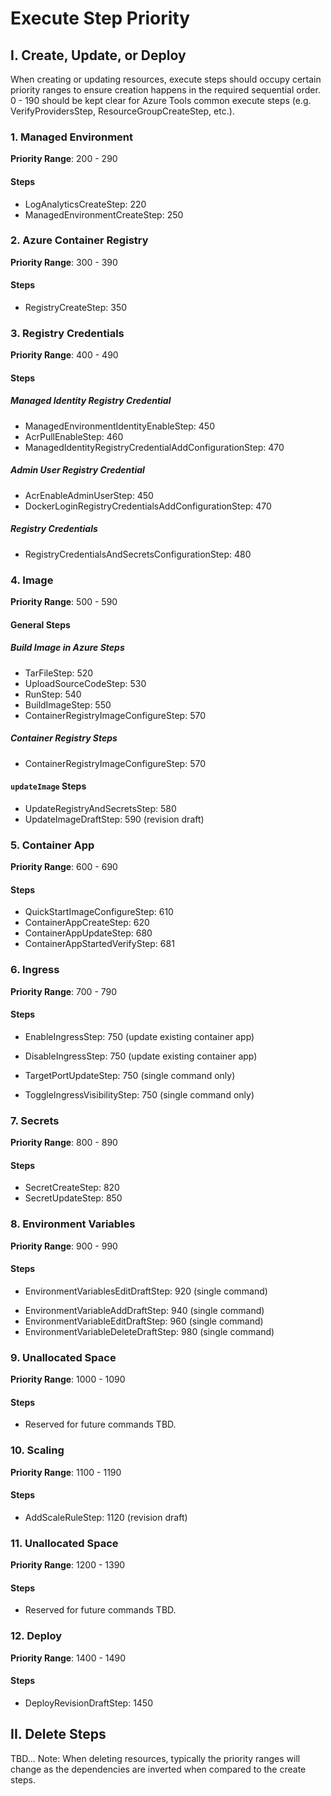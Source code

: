 # Execute Step Priority

## I. Create, Update, or Deploy

When creating or updating resources, execute steps should occupy certain priority ranges to ensure creation happens in the required sequential order.
0 - 190 should be kept clear for Azure Tools common execute steps (e.g. VerifyProvidersStep, ResourceGroupCreateStep, etc.).

### 1. Managed Environment

<b>Priority Range</b>: 200 - 290

#### Steps

- LogAnalyticsCreateStep: 220
- ManagedEnvironmentCreateStep: 250

### 2. Azure Container Registry

<b>Priority Range</b>: 300 - 390

#### Steps

- RegistryCreateStep: 350

### 3. Registry Credentials

<b>Priority Range</b>: 400 - 490

#### Steps
##### Managed Identity Registry Credential
- ManagedEnvironmentIdentityEnableStep: 450
- AcrPullEnableStep: 460
- ManagedIdentityRegistryCredentialAddConfigurationStep: 470

##### Admin User Registry Credential
- AcrEnableAdminUserStep: 450
- DockerLoginRegistryCredentialsAddConfigurationStep: 470

##### Registry Credentials
- RegistryCredentialsAndSecretsConfigurationStep: 480

### 4. Image

<b>Priority Range</b>: 500 - 590

#### General Steps
##### Build Image in Azure Steps

- TarFileStep: 520
- UploadSourceCodeStep: 530
- RunStep: 540
- BuildImageStep: 550
- ContainerRegistryImageConfigureStep: 570

##### Container Registry Steps

- ContainerRegistryImageConfigureStep: 570

#### `updateImage` Steps

- UpdateRegistryAndSecretsStep: 580
- UpdateImageDraftStep: 590 (revision draft)

### 5. Container App

<b>Priority Range</b>: 600 - 690

#### Steps

- QuickStartImageConfigureStep: 610
- ContainerAppCreateStep: 620
- ContainerAppUpdateStep: 680
- ContainerAppStartedVerifyStep: 681

### 6. Ingress

<b>Priority Range</b>: 700 - 790

#### Steps

- EnableIngressStep: 750 (update existing container app)
- DisableIngressStep: 750 (update existing container app)

- TargetPortUpdateStep: 750 (single command only)
- ToggleIngressVisibilityStep: 750 (single command only)

### 7. Secrets

<b>Priority Range</b>: 800 - 890

#### Steps

- SecretCreateStep: 820
- SecretUpdateStep: 850

### 8. Environment Variables

<b>Priority Range</b>: 900 - 990

#### Steps
<!-- Bulk edit -->
- EnvironmentVariablesEditDraftStep: 920 (single command)

<!-- Single edit -->
- EnvironmentVariableAddDraftStep: 940 (single command)
- EnvironmentVariableEditDraftStep: 960 (single command)
- EnvironmentVariableDeleteDraftStep: 980 (single command)

### 9. Unallocated Space

<b>Priority Range</b>: 1000 - 1090

#### Steps

- Reserved for future commands TBD.

### 10. Scaling

<b>Priority Range</b>: 1100 - 1190

#### Steps

- AddScaleRuleStep: 1120 (revision draft)

### 11. Unallocated Space

<b>Priority Range</b>: 1200 - 1390

#### Steps

- Reserved for future commands TBD.

### 12. Deploy

<b>Priority Range</b>: 1400 - 1490

#### Steps

- DeployRevisionDraftStep: 1450

## II. Delete Steps

TBD...
Note: When deleting resources, typically the priority ranges will change as the dependencies are inverted when compared to the create steps.
